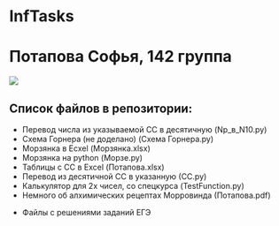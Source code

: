 # InfTasks
# Потапова Софья, 142 группа
![](https://aboutandroid.ru/wp-content/uploads/2015/06/%D0%97%D0%B2%D1%91%D0%B7%D0%B4%D0%BD%D0%BE%D0%B5-%D0%BD%D0%B5%D0%B1%D0%BE-9-600x338.jpg)

## Список файлов в репозитории:
- Перевод числа из указываемой СС в десятичную (Np_в_N10.py)
- Схема Горнера (не доделано) (Cхема Горнера.py)
- Морзянка в Ecxel (Морзянка.xlsx)
- Морзянка на python (Морзе.py)
- Таблицы с СС в Excel (Потапова.xlsx)
- Перевод из десятичной СС в указанную (СС.py)
- Калькулятор для 2х чисел, со спецкурса (TestFunction.py)
- Немного об алхимических рецептах Морровинда (Потапова.pdf)

+ Файлы с решениями заданий ЕГЭ
